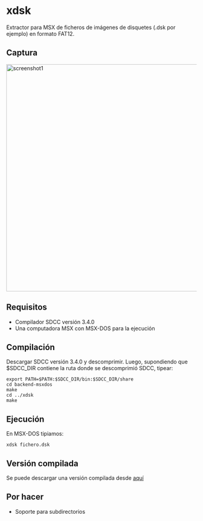 # xdsk

Extractor para MSX de ficheros de imágenes de disquetes (.dsk por ejemplo) en formato FAT12.

## Captura

<img src="https://user-images.githubusercontent.com/75378876/175793620-291bc5bb-6e9a-4d79-b270-2190b86fb467.png" alt="screenshot1" width="600">

## Requisitos

* Compilador SDCC versión 3.4.0
* Una computadora MSX con MSX-DOS para la ejecución

## Compilación

Descargar SDCC versión 3.4.0 y descomprimir. Luego, supondiendo que $SDCC_DIR contiene la ruta donde se descomprimió SDCC, tipear:

```
export PATH=$PATH:$SDCC_DIR/bin:$SDCC_DIR/share
cd backend-msxdos
make
cd ../xdsk
make
```

## Ejecución

En MSX-DOS tipiamos:

```
xdsk fichero.dsk
```

## Versión compilada

Se puede descargar una versión compilada desde [aquí](https://github.com/fcamussi/xdsk/tree/main/build)

## Por hacer

* Soporte para subdirectorios
